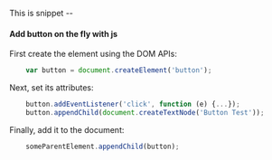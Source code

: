 This is snippet -- 

#### Add button on the fly with js

First create the element using the DOM APIs:
```javascript
    var button = document.createElement('button');
```
Next, set its attributes:

```javascript
    button.addEventListener('click', function (e) {...});
    button.appendChild(document.createTextNode('Button Test'));
```
Finally, add it to the document:

```javascript
    someParentElement.appendChild(button);
```
